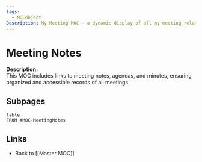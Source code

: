 ```yaml
---
tags:
  - MOCobject
Description: My Meeting MOC - a dynamic display of all my meeting related notes
---
```


# Meeting Notes

**Description:**  
This MOC includes links to meeting notes, agendas, and minutes, ensuring organized and accessible records of all meetings.

## Subpages
```dataview
table
FROM #MOC-MeetingNotes 
```


## Links
- Back to [[Master MOC]]